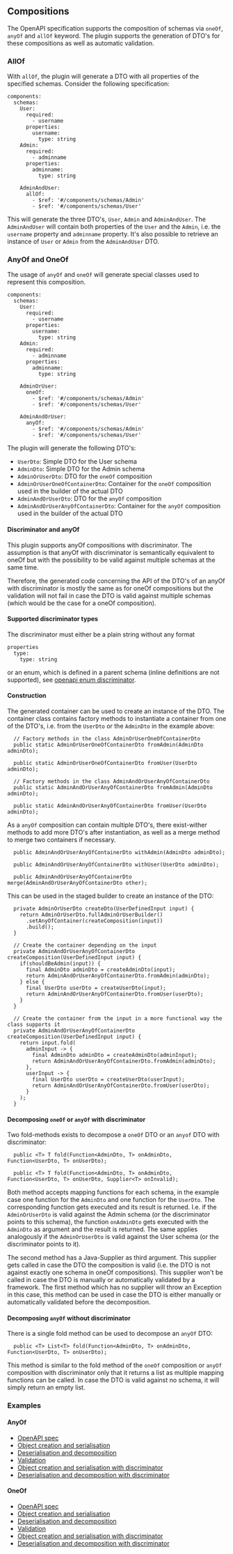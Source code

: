 ## Compositions
The OpenAPI specification supports the composition of schemas via `oneOf`, `anyOf` and `allOf` keyword. The plugin
supports the generation of DTO's for these compositions as well as automatic validation.

### AllOf
With `allOf`, the plugin will generate a DTO with all properties of the specified schemas. Consider the following
specification:

```
components:
  schemas:
    User:
      required:
        - username
      properties:
        username:
          type: string
    Admin:
      required:
        - adminname
      properties:
        adminname:
          type: string

    AdminAndUser:
      allOf:
        - $ref: '#/components/schemas/Admin'
        - $ref: '#/components/schemas/User'
```

This will generate the three DTO's, `User`, `Admin` and `AdminAndUser`. The `AdminAndUser` will contain both
properties of the `User` and the `Admin`, i.e. the `username` property and `adminname` property. It's also possible to
retrieve an instance of `User` or `Admin` from the `AdminAndUser` DTO.

### AnyOf and OneOf
The usage of `anyOf` and `oneOf` will generate special classes used to represent this composition.

```
components:
  schemas:
    User:
      required:
        - username
      properties:
        username:
          type: string
    Admin:
      required:
        - adminname
      properties:
        adminname:
          type: string

    AdminOrUser:
      oneOf:
        - $ref: '#/components/schemas/Admin'
        - $ref: '#/components/schemas/User'

    AdminAndOrUser:
      anyOf:
        - $ref: '#/components/schemas/Admin'
        - $ref: '#/components/schemas/User'
```
The plugin will generate the following DTO's:
* `UserDto`: Simple DTO for the User schema
* `AdminDto`: Simple DTO for the Admin schema
* `AdminOrUserDto`: DTO for the `oneOf` composition
* `AdminOrUserOneOfContainerDto`: Container for the `oneOf` composition used in the builder of the actual DTO
* `AdminAndOrUserDto`: DTO for the `anyOf` composition
* `AdminAndOrUserAnyOfContainerDto`: Container for the `anyOf` composition used in the builder of the actual DTO

#### Discriminator and anyOf
This plugin supports anyOf compositions with discriminator. The assumption is that anyOf with discriminator is 
semantically equivalent to oneOf but with the possibility to be valid against multiple schemas at the same time.

Therefore, the generated code concerning the API of the DTO's of an anyOf with discriminator is mostly the same as for 
oneOf compositions but the validation will not fail in case the DTO is valid against multiple schemas (which would be
the case for a oneOf composition).

#### Supported discriminator types
The discriminator must either be a plain string without any format
```
properties
  type:
    type: string
```

or an enum, which is defined in a parent schema (inline definitions are not supported), see 
[openapi enum discriminator](../example/src/main/resources/openapi-oneof-enum-discriminator.yml).

#### Construction
The generated container can be used to create an instance of the DTO. The container class contains factory methods to
instantiate a container from one of the DTO's, i.e. from the `UserDto` or the `AdminDto` in the example above:
```
  // Factory methods in the class AdminOrUserOneOfContainerDto
  public static AdminOrUserOneOfContainerDto fromAdmin(AdminDto adminDto);
  
  public static AdminOrUserOneOfContainerDto fromUser(UserDto adminDto);
  
  // Factory methods in the class AdminAndOrUserAnyOfContainerDto
  public static AdminAndOrUserAnyOfContainerDto fromAdmin(AdminDto adminDto);
  
  public static AdminAndOrUserAnyOfContainerDto fromUser(UserDto adminDto);
```

As a `anyOf` composition can contain multiple DTO's, there exist-wither methods to add
more DTO's after instantiation, as well as a merge method to merge two containers if necessary.

```
  public AdminAndOrUserAnyOfContainerDto withAdmin(AdminDto adminDto);
  
  public AdminAndOrUserAnyOfContainerDto withUser(UserDto adminDto);
  
  public AdminAndOrUserAnyOfContainerDto merge(AdminAndOrUserAnyOfContainerDto other);
```

This can be used in the staged builder to create an instance of the DTO:
```
  private AdminOrUserDto createDto(UserDefinedInput input) {
    return AdminOrUserDto.fullAdminOrUserBuilder()
      .setAnyOfContainer(createComposition(input))
      .build();
  }

  // Create the container depending on the input
  private AdminAndOrUserAnyOfContainerDto createComposition(UserDefinedInput input) {
    if(shouldBeAdmin(input)) {
      final AdminDto adminDto = createAdminDto(input);
      return AdminAndOrUserAnyOfContainerDto.fromAdmin(adminDto);
    } else {
      final UserDto userDto = createUserDto(input);
      return AdminAndOrUserAnyOfContainerDto.fromUser(userDto);
    }
  }
  
  // Create the container from the input in a more functional way the class supports it
  private AdminAndOrUserAnyOfContainerDto createComposition(UserDefinedInput input) {
    return input.fold(
      adminInput -> {
        final AdminDto adminDto = createAdminDto(adminInput);
        return AdminAndOrUserAnyOfContainerDto.fromAdmin(adminDto);
      },
      userInput -> {
        final UserDto userDto = createUserDto(userInput);
        return AdminAndOrUserAnyOfContainerDto.fromUser(userDto);
      }
    );
  }
```

#### Decomposing `oneOf` or `anyOf` with discriminator
Two fold-methods exists to decompose a `oneOf` DTO or an `anyof` DTO with discriminator:
```
  public <T> T fold(Function<AdminDto, T> onAdminDto, Function<UserDto, T> onUserDto);
  
  public <T> T fold(Function<AdminDto, T> onAdminDto, Function<UserDto, T> onUserDto, Supplier<T> onInvalid);
```

Both method accepts mapping functions for each schema, in the example case one function for the `AdminDto` and one
function for the `UserDto`. The corresponding function gets executed and its result is returned.
I.e. if the `AdminOrUserDto` is valid against the Admin schema (or the discriminator points to this schema), the 
function `onAdminDto` gets executed with the `AdminDto` as argument and the result is returned. The same applies 
analogously if the `AdminOrUserDto` is valid against the User schema (or the discriminator points to it).

The second method has a Java-Supplier as third argument. This supplier gets called in case the DTO the composition is
valid (i.e. the DTO is not against exactly one schema in oneOf compositions). This supplier won't be called in case the
DTO is manually or automatically validated by a framework. The first method which has no supplier will throw an 
Exception in this case, this method can be used in case the DTO is either manually or automatically validated before 
the decomposition.

#### Decomposing `anyOf` without discriminator
There is a single fold method can be used to decompose an `anyOf` DTO:
```
  public <T> List<T> fold(Function<AdminDto, T> onAdminDto, Function<UserDto, T> onUserDto);
```
This method is similar to the fold method of the `oneOf` composition or `anyOf` composition with discriminator only 
that it returns a list as multiple mapping functions can be called. In case the DTO is valid against no schema, it 
will simply return an empty list.

### Examples
#### AnyOf
* [OpenAPI spec](../example/src/main/resources/openapi-anyof.yml)
* [Object creation and serialisation](../example/src/test/java/com/github/muehmar/gradle/openapi/anyof/SerialisationTest.java)
* [Deserialisation and decomposition](../example/src/test/java/com/github/muehmar/gradle/openapi/anyof/DeserialisationTest.java)
* [Validation](../example/src/test/java/com/github/muehmar/gradle/openapi/anyof/ValidationTest.java)
* [Object creation and serialisation with discriminator](../example/src/test/java/com/github/muehmar/gradle/openapi/anyof/DiscriminatorSerialisationTest.java)
* [Deserialisation and decomposition with discriminator](../example/src/test/java/com/github/muehmar/gradle/openapi/anyof/DiscriminatorDeserialisationTest.java)

#### OneOf
* [OpenAPI spec](../example/src/main/resources/openapi-oneof.yml)
* [Object creation and serialisation](../example/src/test/java/com/github/muehmar/gradle/openapi/oneof/SerialisationTest.java)
* [Deserialisation and decomposition](../example/src/test/java/com/github/muehmar/gradle/openapi/oneof/DeserialisationTest.java)
* [Validation](../example/src/test/java/com/github/muehmar/gradle/openapi/oneof/ValidationTest.java)
* [Object creation and serialisation with discriminator](../example/src/test/java/com/github/muehmar/gradle/openapi/oneof/DiscriminatorSerialisationTest.java)
* [Deserialisation and decomposition with discriminator](../example/src/test/java/com/github/muehmar/gradle/openapi/oneof/DiscriminatorDeserialisationTest.java)
